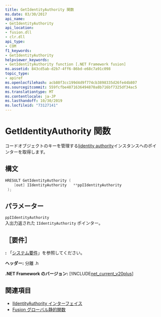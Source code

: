 ```yaml
---
title: GetIdentityAuthority 関数
ms.date: 03/30/2017
api_name:
- GetIdentityAuthority
api_location:
- fusion.dll
- clr.dll
api_type:
- COM
f1_keywords:
- GetIdentityAuthority
helpviewer_keywords:
- GetIdentityAuthority function [.NET Framework fusion]
ms.assetid: 843cd5ab-d2b7-4ff6-86bd-e68c7a91c098
topic_type:
- apiref
ms.openlocfilehash: acb80f3cc199d4d9f774cb3898335d26fe44b807
ms.sourcegitcommit: 559fcfbe4871636494870a8b716bf7325df34ac5
ms.translationtype: MT
ms.contentlocale: ja-JP
ms.lasthandoff: 10/30/2019
ms.locfileid: "73127141"
---
```

# <a name="getidentityauthority-function"></a>GetIdentityAuthority 関数
コードオブジェクトのキーを管理する[Iidentity authority](iidentityauthority-interface.md)インスタンスへのポインターを取得します。  
  
## <a name="syntax"></a>構文  
  
```cpp  
HRESULT GetIdentityAuthority (  
    [out] IIdentityAuthority   **ppIIdentityAuthority  
 );  
```  
  
## <a name="parameters"></a>パラメーター  
 `ppIIdentityAuthority`  
 入出力返された `IIdentityAuthority` ポインター。  
  
## <a name="requirements"></a>［要件］  
 **:** 「[システム要件](../../get-started/system-requirements.md)」を参照してください。  
  
 **ヘッダー:** 分離 .h  
  
 **.NET Framework のバージョン:** [!INCLUDE[net_current_v20plus](../../../../includes/net-current-v20plus-md.md)]  
  
## <a name="see-also"></a>関連項目

- [IIdentityAuthority インターフェイス](iidentityauthority-interface.md)
- [Fusion グローバル静的関数](fusion-global-static-functions.md)
